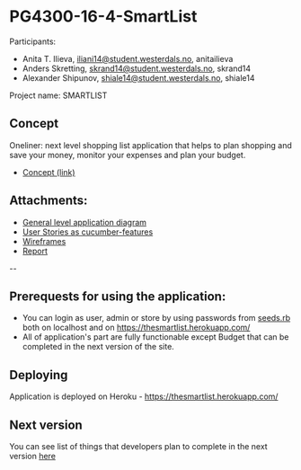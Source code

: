 # PG4300-16-4-SmartList

Participants:
* Anita T. Ilieva, iliani14@student.westerdals.no, anitailieva
* Anders Skretting, skrand14@student.westerdals.no, skrand14
* Alexander Shipunov, shiale14@student.westerdals.no, shiale14

Project name: SMARTLIST

## Concept

Oneliner: next level shopping list application that helps to plan shopping and save your money, monitor your expenses and plan your budget.

* [Concept (link)](docs/Concept_SmartList.pdf)

Attachments:
--------

* [General level application diagram](docs/API.pdf)
* [User Stories as cucumber-features](docs/UserStories/)
* [Wireframes](docs/wireframes/)
* [Report](docs/report.pdf)

--

## Prerequests for using the application:
* You can login as user, admin or store by using passwords from [seeds.rb](db/seeds.rb) both on localhost and on https://thesmartlist.herokuapp.com/
* All of application's part are fully functionable except Budget that can be completed in the next version of the site.

## Deploying
Application is deployed on Heroku - https://thesmartlist.herokuapp.com/

## Next version
You can see list of things that developers plan to complete in the next version [here](https://github.com/Westerdals/PG4300-16-4-smartlist/issues/30)
